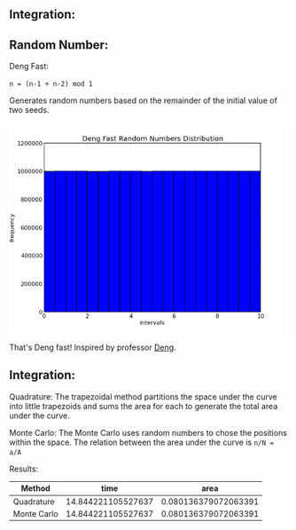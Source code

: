 Integration:
------------

Random Number:
--------------

Deng Fast:

`n = (n-1 + n-2) mod 1`

Generates random numbers based on the remainder of the initial value of two seeds. 

![deng](./deng.png)

That's Deng fast! Inspired by professor [Deng](http://en.wikipedia.org/wiki/Yuefan_Deng).



Integration:
------------

Quadrature: 
The trapezoidal method partitions the space under the curve into little trapezoids and sums the area for each to generate the total area under the curve. 


Monte Carlo:
The Monte Carlo uses random numbers to chose the positions within the space. The relation between the area under the curve is `n/N = a/A`


Results:

| Method      |      time          |      area            |
|-------------|--------------------|----------------------|
| Quadrature  | 14.844221105527637 | 0.080136379072063391 |
| Monte Carlo | 14.844221105527637 | 0.080136379072063391 |